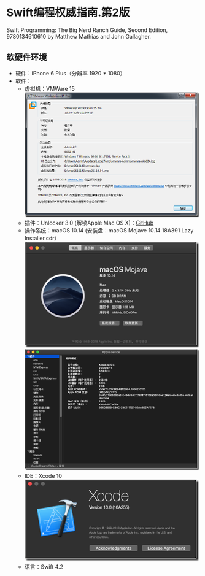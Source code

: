 # Swift编程权威指南.第2版 #

Swift Programming: The Big Nerd Ranch Guide, Second Edition, 9780134610610 by Matthew Mathias and John Gallagher.

## 软硬件环境 ##

- 硬件：iPhone 6 Plus（分辨率 1920 * 1080）
- 软件：
	- 虚拟机：VMWare 15
	![](https://github.com/CoderDream/Swift_Programming_The_Big_Nerd_Ranch_Guide_Second_Edition/blob/master/snapshot/snap_0001.png)
	- 插件：Unlocker 3.0 (解锁Apple Mac OS X)：[GitHub](https://github.com/DrDonk/unlocker)
	- 操作系统：macOS 10.14 (安装盘：macOS Mojave 10.14 18A391 Lazy Installer.cdr）
	![](https://github.com/CoderDream/Swift_Programming_The_Big_Nerd_Ranch_Guide_Second_Edition/blob/master/snapshot/snap_0002.png)
	![](https://github.com/CoderDream/Swift_Programming_The_Big_Nerd_Ranch_Guide_Second_Edition/blob/master/snapshot/snap_0003.png)
	- IDE：Xcode 10
	![](https://github.com/CoderDream/Swift_Programming_The_Big_Nerd_Ranch_Guide_Second_Edition/blob/master/snapshot/snap_0004.png)
	- 语言：Swift 4.2